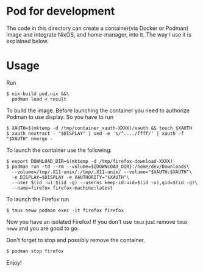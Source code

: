# Pod for development
The code in this directory can create a container(via Docker or Podman) image and integrate NixOS,
and home-manager, into it. The way I use it is explained below.

# Usage
Run

```shell
$ nix-build pod.nix &&\
  podman load < result
```

To build the image. Before launching the container you need to authorize Podman to use display.
So you have to run

```shell
$ XAUTH=$(mktemp -d /tmp/container_xauth-XXXX)/xauth && touch $XAUTH
$ xauth nextract - "$DISPLAY" | sed -e 's/^..../ffff/' | xauth -f "$XAUTH" nmerge -
```

To launch the container use the following:

```shell
$ export DOWNLOAD_DIR=$(mktemp -d /tmp/firefox-download-XXXX)
$ podman run -td --rm --volume=${DOWNLOAD_DIR}:/home/dev/Downloads\
  --volume=/tmp/.X11-unix/:/tmp/.X11-unix/ --volume="$XAUTH:$XAUTH"\
  -e DISPLAY=$DISPLAY -e XAUTHORITY="$XAUTH"\
  --user $(id -u):$(id -g) --userns keep-id:uid=$(id -u),gid=$(id -g)\
  --name=firefox firefox-machine:latest
```

To launch the Firefox run

```shell
$ tmux neww podman exec -it firefox firefox
```

Now you have an isolated Firefox!
If you don't use `tmux` just remove `tmux neww` and you are good to go.

Don't forget to stop and possibly remove the container.
```shell
$ podman stop firefox
```

Enjoy!

